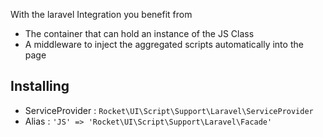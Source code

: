 With the laravel Integration you benefit from

- The container that can hold an instance of the JS Class
- A middleware to inject the aggregated scripts automatically into the page

## Installing

- ServiceProvider : `Rocket\UI\Script\Support\Laravel\ServiceProvider`
- Alias : `'JS' => 'Rocket\UI\Script\Support\Laravel\Facade'`
